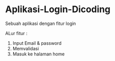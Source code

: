 # Aplikasi-Login-Dicoding
Sebuah aplikasi dengan fitur login

ALur fitur :
1. Input Email & password 
2. Memvalidasi
3. Masuk ke halaman home
